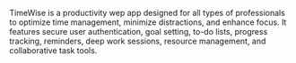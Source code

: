TimeWise is a productivity wep app designed for all types of professionals to optimize time management, minimize distractions, and enhance focus. It features secure user authentication, goal setting, to-do lists, progress tracking, reminders, deep work sessions, resource management, and collaborative task tools.
